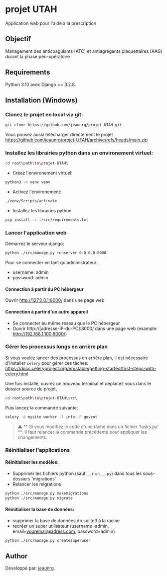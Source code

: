 # projet UTAH
Application web pour l'aide à la prescription

## Objectif
Management des anticoagulants (ATC) et antiagrégants plaquettaires (AAG) durant la phase péri-opératoire

## Requirements
Python 3.10 avec Django == 3.2.8.

## Installation (Windows)

### Clonez le projet en local via git:


```bash
git clone https://github.com/jeaunrg/projet-UTAH.git
```

  Vous pouvez aussi télécharger directement le projet https://github.com/jeaunrg/projet-UTAH/archive/refs/heads/main.zip


### Installez les librairies python dans un environement virtuel:

```bash
cd root\path\to\projet-UTAH\
```

- Créez l'environement virtuel:

```bash
python3 -m venv venv
```

- Activez l'environement:

```bash
./venv/Scripts/activate
```

- Installez les librairies python

```bash
pip install -r ./src/requirements.txt
```

### Lancer l'application web

Démarrez le serveur django:

```bash
python ./src/manage.py runserver 0.0.0.0:8000
```

Pour se connecter en tant qu'administrateur:
- username: admin
- password: admin

#### Connection à partir du PC hébergeur
Ouvrir http://127.0.0.1:8000/ dans une page web

#### Connection à partir d'un autre appareil
- Se connecter au même réseau que le PC hébergeur
- Ouvrir http://[adresse-IP-du-PC]:8000/ dans une page web
  (example: http://192.168.1.100:8000/)


### Gérer les processus longs en arrière plan

Si vous voulez lancer des processus en arrière plan, il est nécessaire d'installer
`celery` pour gérer ces tâches: https://docs.celeryproject.org/en/stable/getting-started/first-steps-with-celery.html

Une fois installé, ouvrez un nouveau terminal et déplacez vous dans le dossier source du projet,

```bash
cd root\path\to\projet-UTAH\src\
```

Puis lancez la commande suivante:

```bash
celery -A mysite worker -l info -P gevent
```

 > :warning: ** Si vous modifiez le code d'une tâche dans un fichier 'tasks.py' **: il faut relancer la commande précédente pour appliquer les changements.


### Réinitialiser l'applications

#### Réinitialiser les modèles:

- Supprimer les fichiers python (sauf `__init__.py`) dans tous les sous-dossiers 'migrations'
- Relancer les migrations
```bash
python ./src/manage.py makemigrations
python ./src/manage.py migrate
```

#### Réinitialiser la base de données:

- supprimer la base de données db.sqlite3 à la racine
- recréer un super utilisateur (username=admin, email=youremail@adress.com, password=admin)
```bash
python ./src/manage.py createsuperuser
```





## Author
Développé par: [jeaunrg](https://github.com/jeaunrg).
